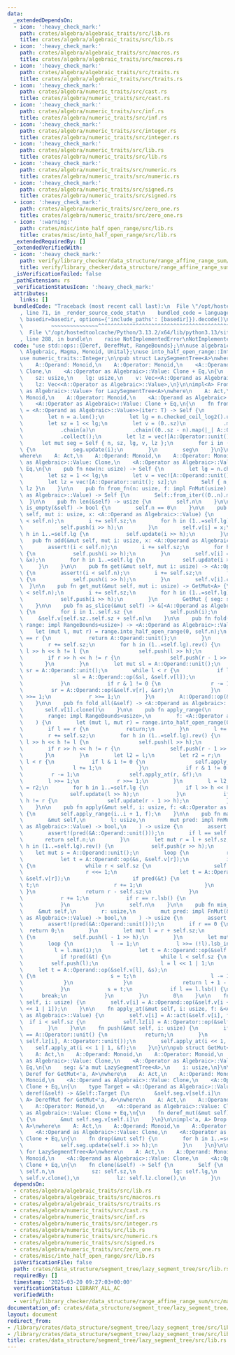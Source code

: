 ```yaml
---
data:
  _extendedDependsOn:
  - icon: ':heavy_check_mark:'
    path: crates/algebra/algebraic_traits/src/lib.rs
    title: crates/algebra/algebraic_traits/src/lib.rs
  - icon: ':heavy_check_mark:'
    path: crates/algebra/algebraic_traits/src/macros.rs
    title: crates/algebra/algebraic_traits/src/macros.rs
  - icon: ':heavy_check_mark:'
    path: crates/algebra/algebraic_traits/src/traits.rs
    title: crates/algebra/algebraic_traits/src/traits.rs
  - icon: ':heavy_check_mark:'
    path: crates/algebra/numeric_traits/src/cast.rs
    title: crates/algebra/numeric_traits/src/cast.rs
  - icon: ':heavy_check_mark:'
    path: crates/algebra/numeric_traits/src/inf.rs
    title: crates/algebra/numeric_traits/src/inf.rs
  - icon: ':heavy_check_mark:'
    path: crates/algebra/numeric_traits/src/integer.rs
    title: crates/algebra/numeric_traits/src/integer.rs
  - icon: ':heavy_check_mark:'
    path: crates/algebra/numeric_traits/src/lib.rs
    title: crates/algebra/numeric_traits/src/lib.rs
  - icon: ':heavy_check_mark:'
    path: crates/algebra/numeric_traits/src/numeric.rs
    title: crates/algebra/numeric_traits/src/numeric.rs
  - icon: ':heavy_check_mark:'
    path: crates/algebra/numeric_traits/src/signed.rs
    title: crates/algebra/numeric_traits/src/signed.rs
  - icon: ':heavy_check_mark:'
    path: crates/algebra/numeric_traits/src/zero_one.rs
    title: crates/algebra/numeric_traits/src/zero_one.rs
  - icon: ':warning:'
    path: crates/misc/into_half_open_range/src/lib.rs
    title: crates/misc/into_half_open_range/src/lib.rs
  _extendedRequiredBy: []
  _extendedVerifiedWith:
  - icon: ':heavy_check_mark:'
    path: verify/library_checker/data_structure/range_affine_range_sum/src/main.rs
    title: verify/library_checker/data_structure/range_affine_range_sum/src/main.rs
  _isVerificationFailed: false
  _pathExtension: rs
  _verificationStatusIcon: ':heavy_check_mark:'
  attributes:
    links: []
  bundledCode: "Traceback (most recent call last):\n  File \"/opt/hostedtoolcache/Python/3.13.2/x64/lib/python3.13/site-packages/onlinejudge_verify/documentation/build.py\"\
    , line 71, in _render_source_code_stat\n    bundled_code = language.bundle(stat.path,\
    \ basedir=basedir, options={'include_paths': [basedir]}).decode()\n          \
    \         ~~~~~~~~~~~~~~~^^^^^^^^^^^^^^^^^^^^^^^^^^^^^^^^^^^^^^^^^^^^^^^^^^^^^^^^^^^^^^^^^^\n\
    \  File \"/opt/hostedtoolcache/Python/3.13.2/x64/lib/python3.13/site-packages/onlinejudge_verify/languages/rust.py\"\
    , line 288, in bundle\n    raise NotImplementedError\nNotImplementedError\n"
  code: "use std::ops::{Deref, DerefMut, RangeBounds};\n\nuse algebraic_traits::{Act,\
    \ Algebraic, Magma, Monoid, Unital};\nuse into_half_open_range::IntoHalfOpenRange;\n\
    use numeric_traits::Integer;\n\npub struct LazySegmentTree<A>\nwhere\n    A: Act,\n\
    \    A::Operand: Monoid,\n    A::Operator: Monoid,\n    <A::Operand as Algebraic>::Value:\
    \ Clone,\n    <A::Operator as Algebraic>::Value: Clone + Eq,\n{\n    n: usize,\n\
    \    sz: usize,\n    lg: usize,\n    v: Vec<<A::Operand as Algebraic>::Value>,\n\
    \    lz: Vec<<A::Operator as Algebraic>::Value>,\n}\n\nimpl<A> FromIterator<<A::Operand\
    \ as Algebraic>::Value> for LazySegmentTree<A>\nwhere\n    A: Act,\n    A::Operand:\
    \ Monoid,\n    A::Operator: Monoid,\n    <A::Operand as Algebraic>::Value: Clone,\n\
    \    <A::Operator as Algebraic>::Value: Clone + Eq,\n{\n    fn from_iter<T: IntoIterator<Item\
    \ = <A::Operand as Algebraic>::Value>>(iter: T) -> Self {\n        let a = iter.into_iter().collect::<Vec<_>>();\n\
    \        let n = a.len();\n        let lg = n.checked_ceil_log2().unwrap_or(0);\n\
    \        let sz = 1 << lg;\n        let v = (0..sz)\n            .map(|_| A::Operand::unit())\n\
    \            .chain(a)\n            .chain((0..sz - n).map(|_| A::Operand::unit()))\n\
    \            .collect();\n        let lz = vec![A::Operator::unit(); sz];\n  \
    \      let mut seg = Self { n, sz, lg, v, lz };\n        for i in (1..sz).rev()\
    \ {\n            seg.update(i);\n        }\n        seg\n    }\n}\n\nimpl<A> LazySegmentTree<A>\n\
    where\n    A: Act,\n    A::Operand: Monoid,\n    A::Operator: Monoid,\n    <A::Operand\
    \ as Algebraic>::Value: Clone,\n    <A::Operator as Algebraic>::Value: Clone +\
    \ Eq,\n{\n    pub fn new(n: usize) -> Self {\n        let lg = n.checked_ceil_log2().unwrap_or(0);\n\
    \        let sz = 1 << lg;\n        let v = vec![A::Operand::unit(); sz * 2];\n\
    \        let lz = vec![A::Operator::unit(); sz];\n        Self { n, sz, lg, v,\
    \ lz }\n    }\n\n    pub fn from_fn(n: usize, f: impl FnMut(usize) -> <A::Operand\
    \ as Algebraic>::Value) -> Self {\n        Self::from_iter((0..n).map(f))\n  \
    \  }\n\n    pub fn len(&self) -> usize {\n        self.n\n    }\n\n    pub fn\
    \ is_empty(&self) -> bool {\n        self.n == 0\n    }\n\n    pub fn set(&mut\
    \ self, mut i: usize, x: <A::Operand as Algebraic>::Value) {\n        assert!(i\
    \ < self.n);\n        i += self.sz;\n        for h in (1..=self.lg).rev() {\n\
    \            self.push(i >> h);\n        }\n        self.v[i] = x;\n        for\
    \ h in 1..=self.lg {\n            self.update(i >> h);\n        }\n    }\n\n \
    \   pub fn add(&mut self, mut i: usize, x: <A::Operand as Algebraic>::Value) {\n\
    \        assert!(i < self.n);\n        i += self.sz;\n        for h in (1..=self.lg).rev()\
    \ {\n            self.push(i >> h);\n        }\n        self.v[i] = A::Operand::op(&self.v[i],\
    \ &x);\n        for h in 1..=self.lg {\n            self.update(i >> h);\n   \
    \     }\n    }\n\n    pub fn get(&mut self, mut i: usize) -> <A::Operand as Algebraic>::Value\
    \ {\n        assert!(i < self.n);\n        i += self.sz;\n        for h in (1..=self.lg).rev()\
    \ {\n            self.push(i >> h);\n        }\n        self.v[i].clone()\n  \
    \  }\n\n    pub fn get_mut(&mut self, mut i: usize) -> GetMut<A> {\n        assert!(i\
    \ < self.n);\n        i += self.sz;\n        for h in (1..=self.lg).rev() {\n\
    \            self.push(i >> h);\n        }\n        GetMut { seg: self, i }\n\
    \    }\n\n    pub fn as_slice(&mut self) -> &[<A::Operand as Algebraic>::Value]\
    \ {\n        for i in 1..self.sz {\n            self.push(i);\n        }\n   \
    \     &self.v[self.sz..self.sz + self.n]\n    }\n\n    pub fn fold(&mut self,\
    \ range: impl RangeBounds<usize>) -> <A::Operand as Algebraic>::Value {\n    \
    \    let (mut l, mut r) = range.into_half_open_range(0, self.n);\n        if l\
    \ == r {\n            return A::Operand::unit();\n        }\n        l += self.sz;\n\
    \        r += self.sz;\n        for h in (1..=self.lg).rev() {\n            if\
    \ l >> h << h != l {\n                self.push(l >> h);\n            }\n    \
    \        if r >> h << h != r {\n                self.push(r - 1 >> h);\n     \
    \       }\n        }\n        let mut sl = A::Operand::unit();\n        let mut\
    \ sr = A::Operand::unit();\n        while l < r {\n            if l & 1 != 0 {\n\
    \                sl = A::Operand::op(&sl, &self.v[l]);\n                l += 1;\n\
    \            }\n            if r & 1 != 0 {\n                r -= 1;\n       \
    \         sr = A::Operand::op(&self.v[r], &sr);\n            }\n            l\
    \ >>= 1;\n            r >>= 1;\n        }\n        A::Operand::op(&sl, &sr)\n\
    \    }\n\n    pub fn fold_all(&self) -> <A::Operand as Algebraic>::Value {\n \
    \       self.v[1].clone()\n    }\n\n    pub fn apply_range(\n        &mut self,\n\
    \        range: impl RangeBounds<usize>,\n        f: <A::Operator as Algebraic>::Value,\n\
    \    ) {\n        let (mut l, mut r) = range.into_half_open_range(0, self.n);\n\
    \        if l == r {\n            return;\n        }\n        l += self.sz;\n\
    \        r += self.sz;\n        for h in (1..=self.lg).rev() {\n            if\
    \ l >> h << h != l {\n                self.push(l >> h);\n            }\n    \
    \        if r >> h << h != r {\n                self.push(r - 1 >> h);\n     \
    \       }\n        }\n        let l2 = l;\n        let r2 = r;\n        while\
    \ l < r {\n            if l & 1 != 0 {\n                self.apply_at(l, &f);\n\
    \                l += 1;\n            }\n            if r & 1 != 0 {\n       \
    \         r -= 1;\n                self.apply_at(r, &f);\n            }\n    \
    \        l >>= 1;\n            r >>= 1;\n        }\n        l = l2;\n        r\
    \ = r2;\n        for h in 1..=self.lg {\n            if l >> h << h != l {\n \
    \               self.update(l >> h);\n            }\n            if r >> h <<\
    \ h != r {\n                self.update(r - 1 >> h);\n            }\n        }\n\
    \    }\n\n    pub fn apply(&mut self, i: usize, f: <A::Operator as Algebraic>::Value)\
    \ {\n        self.apply_range(i..i + 1, f);\n    }\n\n    pub fn max_right(\n\
    \        &mut self,\n        l: usize,\n        mut pred: impl FnMut(&<A::Operand\
    \ as Algebraic>::Value) -> bool,\n    ) -> usize {\n        assert!(l <= self.n);\n\
    \        assert!(pred(&A::Operand::unit()));\n        if l == self.n {\n     \
    \       return self.n;\n        }\n        let mut r = l + self.sz;\n        for\
    \ h in (1..=self.lg).rev() {\n            self.push(r >> h);\n        }\n    \
    \    let mut s = A::Operand::unit();\n        loop {\n            r >>= r.lsb_index();\n\
    \            let t = A::Operand::op(&s, &self.v[r]);\n            if !pred(&t)\
    \ {\n                while r < self.sz {\n                    self.push(r);\n\
    \                    r <<= 1;\n                    let t = A::Operand::op(&s,\
    \ &self.v[r]);\n                    if pred(&t) {\n                        s =\
    \ t;\n                        r += 1;\n                    }\n               \
    \ }\n                return r - self.sz;\n            }\n            s = t;\n\
    \            r += 1;\n            if r == r.lsb() {\n                break;\n\
    \            }\n        }\n        self.n\n    }\n\n    pub fn min_left(\n   \
    \     &mut self,\n        r: usize,\n        mut pred: impl FnMut(&<A::Operand\
    \ as Algebraic>::Value) -> bool,\n    ) -> usize {\n        assert!(r <= self.n);\n\
    \        assert!(pred(&A::Operand::unit()));\n        if r == 0 {\n          \
    \  return 0;\n        }\n        let mut l = r + self.sz;\n        for h in (1..=self.lg).rev()\
    \ {\n            self.push(l - 1 >> h);\n        }\n        let mut s = A::Operand::unit();\n\
    \        loop {\n            l -= 1;\n            l >>= (!l).lsb_index();\n  \
    \          l = l.max(1);\n            let t = A::Operand::op(&self.v[l], &s);\n\
    \            if !pred(&t) {\n                while l < self.sz {\n           \
    \         self.push(l);\n                    l = l << 1 | 1;\n               \
    \     let t = A::Operand::op(&self.v[l], &s);\n                    if pred(&t)\
    \ {\n                        s = t;\n                        l -= 1;\n       \
    \             }\n                }\n                return l + 1 - self.sz;\n\
    \            }\n            s = t;\n            if l == l.lsb() {\n          \
    \      break;\n            }\n        }\n        0\n    }\n\n    fn update(&mut\
    \ self, i: usize) {\n        self.v[i] = A::Operand::op(&self.v[i << 1], &self.v[i\
    \ << 1 | 1]);\n    }\n\n    fn apply_at(&mut self, i: usize, f: &<A::Operator\
    \ as Algebraic>::Value) {\n        self.v[i] = A::act(&self.v[i], f);\n      \
    \  if i < self.sz {\n            self.lz[i] = A::Operator::op(&self.lz[i], f);\n\
    \        }\n    }\n\n    fn push(&mut self, i: usize) {\n        if self.lz[i]\
    \ == A::Operator::unit() {\n            return;\n        }\n        let f = std::mem::replace(&mut\
    \ self.lz[i], A::Operator::unit());\n        self.apply_at(i << 1, &f);\n    \
    \    self.apply_at(i << 1 | 1, &f);\n    }\n}\n\npub struct GetMut<'a, A>\nwhere\n\
    \    A: Act,\n    A::Operand: Monoid,\n    A::Operator: Monoid,\n    <A::Operand\
    \ as Algebraic>::Value: Clone,\n    <A::Operator as Algebraic>::Value: Clone +\
    \ Eq,\n{\n    seg: &'a mut LazySegmentTree<A>,\n    i: usize,\n}\n\nimpl<'a, A>\
    \ Deref for GetMut<'a, A>\nwhere\n    A: Act,\n    A::Operand: Monoid,\n    A::Operator:\
    \ Monoid,\n    <A::Operand as Algebraic>::Value: Clone,\n    <A::Operator as Algebraic>::Value:\
    \ Clone + Eq,\n{\n    type Target = <A::Operand as Algebraic>::Value;\n\n    fn\
    \ deref(&self) -> &Self::Target {\n        &self.seg.v[self.i]\n    }\n}\n\nimpl<'a,\
    \ A> DerefMut for GetMut<'a, A>\nwhere\n    A: Act,\n    A::Operand: Monoid,\n\
    \    A::Operator: Monoid,\n    <A::Operand as Algebraic>::Value: Clone,\n    <A::Operator\
    \ as Algebraic>::Value: Clone + Eq,\n{\n    fn deref_mut(&mut self) -> &mut Self::Target\
    \ {\n        &mut self.seg.v[self.i]\n    }\n}\n\nimpl<'a, A> Drop for GetMut<'a,\
    \ A>\nwhere\n    A: Act,\n    A::Operand: Monoid,\n    A::Operator: Monoid,\n\
    \    <A::Operand as Algebraic>::Value: Clone,\n    <A::Operator as Algebraic>::Value:\
    \ Clone + Eq,\n{\n    fn drop(&mut self) {\n        for h in 1..=self.seg.lg {\n\
    \            self.seg.update(self.i >> h);\n        }\n    }\n}\n\nimpl<A> Clone\
    \ for LazySegmentTree<A>\nwhere\n    A: Act,\n    A::Operand: Monoid,\n    A::Operator:\
    \ Monoid,\n    <A::Operand as Algebraic>::Value: Clone,\n    <A::Operator as Algebraic>::Value:\
    \ Clone + Eq,\n{\n    fn clone(&self) -> Self {\n        Self {\n            n:\
    \ self.n,\n            sz: self.sz,\n            lg: self.lg,\n            v:\
    \ self.v.clone(),\n            lz: self.lz.clone(),\n        }\n    }\n}\n"
  dependsOn:
  - crates/algebra/algebraic_traits/src/lib.rs
  - crates/algebra/algebraic_traits/src/macros.rs
  - crates/algebra/algebraic_traits/src/traits.rs
  - crates/algebra/numeric_traits/src/cast.rs
  - crates/algebra/numeric_traits/src/inf.rs
  - crates/algebra/numeric_traits/src/integer.rs
  - crates/algebra/numeric_traits/src/lib.rs
  - crates/algebra/numeric_traits/src/numeric.rs
  - crates/algebra/numeric_traits/src/signed.rs
  - crates/algebra/numeric_traits/src/zero_one.rs
  - crates/misc/into_half_open_range/src/lib.rs
  isVerificationFile: false
  path: crates/data_structure/segment_tree/lazy_segment_tree/src/lib.rs
  requiredBy: []
  timestamp: '2025-03-20 09:27:03+00:00'
  verificationStatus: LIBRARY_ALL_AC
  verifiedWith:
  - verify/library_checker/data_structure/range_affine_range_sum/src/main.rs
documentation_of: crates/data_structure/segment_tree/lazy_segment_tree/src/lib.rs
layout: document
redirect_from:
- /library/crates/data_structure/segment_tree/lazy_segment_tree/src/lib.rs
- /library/crates/data_structure/segment_tree/lazy_segment_tree/src/lib.rs.html
title: crates/data_structure/segment_tree/lazy_segment_tree/src/lib.rs
---
```


